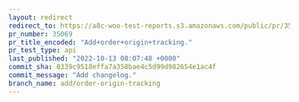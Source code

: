 ```yaml
---
layout: redirect
redirect_to: https://a8c-woo-test-reports.s3.amazonaws.com/public/pr/35069/api/index.html
pr_number: 35069
pr_title_encoded: "Add+order+origin+tracking."
pr_test_type: api
last_published: "2022-10-13 08:07:48 +0000"
commit_sha: 0339c9518effa7a358bae4c5d99d982654e1ac4f
commit_message: "Add changelog."
branch_name: add/order-origin-tracking
---
```

